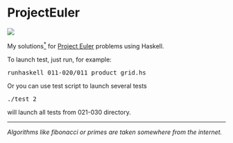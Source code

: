 ProjectEuler
============
<img src="http://projecteuler.net/profile/aleksejs.png" />

My solutions<a href="#algo"><sup>*</sup></a> for <a href="http://projecteuler.net/" target="_blank">Project Euler</a> problems using Haskell.



To launch test, just run, for example:
<pre>
runhaskell 011-020/011_product_grid.hs 
</pre>

Or you can use test script to launch several tests
<pre>
./test 2
</pre>
will launch all tests from 021-030 directory.

<hr />
<i>Algorithms like fibonacci or primes are taken somewhere from the internet.</i>
